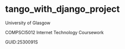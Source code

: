 # tango_with_django_project

University of Glasgow 

COMPSCI5012 Internet Technology Coursework

GUID:2530091S
